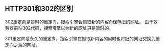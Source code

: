 ## HTTP301和302的区别

302重定向是暂时的重定向，搜索引擎会抓取新的内容而保存旧的网址。 由于效劳器前往302代码，搜索引擎以为新的网址只是暂时的。 

301重定向是永久的重定向，搜索引擎在抓取新内容的同时也将旧的网址交换为重定向之后的网址。